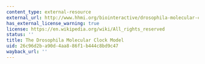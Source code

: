 ```yaml
---
content_type: external-resource
external_url: http://www.hhmi.org/biointeractive/drosophila-molecular-clock-model
has_external_license_warning: true
license: https://en.wikipedia.org/wiki/All_rights_reserved
status: ''
title: The Drosophila Molecular Clock Model
uid: 26c96d2b-a90d-4aa8-86f1-b444c8bd9c47
wayback_url: ''
---
```

